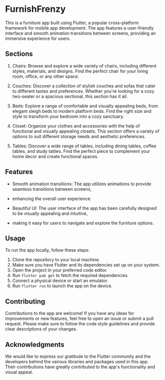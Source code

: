 # FurnishFrenzy

This is a furniture app built using Flutter, a popular cross-platform framework for mobile app development. The app features a user-friendly interface and smooth animation transitions between screens, providing an immersive experience for users.

## Sections

1. Chairs: Browse and explore a wide variety of chairs, including different styles, materials, and designs. Find the perfect chair for your living room, office, or any other space.

2. Couches: Discover a collection of stylish couches and sofas that cater to different tastes and preferences. Whether you're looking for a cozy two-seater or a spacious sectional, this section has it all.

3. Beds: Explore a range of comfortable and visually appealing beds, from elegant sleigh beds to modern platform beds. Find the right size and style to transform your bedroom into a cozy sanctuary.

4. Closet: Organize your clothes and accessories with the help of functional and visually appealing closets. This section offers a variety of options to suit different storage needs and aesthetic preferences.

5. Tables: Discover a wide range of tables, including dining tables, coffee tables, and study tables. Find the perfect piece to complement your home decor and create functional spaces.

## Features

- Smooth animation transitions: The app utilizes animations to provide seamless transitions between screens, 
- enhancing the overall user experience.

- Beautiful UI: The user interface of the app has been carefully designed to be visually appealing and intuitive, 
- making it easy for users to navigate and explore the furniture options.

## Usage

To run the app locally, follow these steps:

1. Clone the repository to your local machine.
2. Make sure you have Flutter and its dependencies set up on your system.
3. Open the project in your preferred code editor.
4. Run `flutter pub get` to fetch the required dependencies.
5. Connect a physical device or start an emulator.
6. Run `flutter run` to launch the app on the device.

## Contributing

Contributions to the app are welcome! If you have any ideas for improvements or new features, feel free to open an issue or submit a pull request. Please make sure to follow the code style guidelines and provide clear descriptions of your changes.

## Acknowledgments

We would like to express our gratitude to the Flutter community and the developers behind the various libraries and packages used in this app. Their contributions have greatly contributed to the app's functionality and visual appeal.
